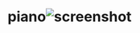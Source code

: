 # piano![screenshot](https://github.com/Lahukamble/piano/assets/102022755/26387350-602c-442b-aa4d-b9a015f3d38a)
